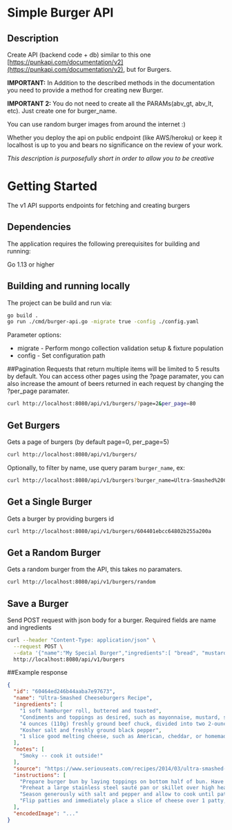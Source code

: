 # Simple Burger API

## Description

Create API (backend code + db) similar to this one [https://punkapi.com/documentation/v2](https://punkapi.com/documentation/v2), but for Burgers.

**IMPORTANT:** In Addition to the described methods in the documentation you need to provide a method for creating new Burger.

**IMPORTANT 2:** You do not need to create all the PARAMs(abv_gt, abv_lt, etc). Just create one for burger_name.

You can use random burger images from around the internet :)

Whether you deploy the api on public endpoint (like AWS/heroku) or keep it localhost is up to you and bears no significance on the review of your work.

*This description is purposefully short in order to allow you to be creative*

# Getting Started
The v1 API supports endpoints for fetching and creating burgers

## Dependencies
The application requires the following prerequisites for building and running:

Go 1.13 or higher

## Building and running locally
The project can be build and run via:
```bash
go build .
go run ./cmd/burger-api.go -migrate true -config ./config.yaml
```

Parameter options:
 * migrate - Perform mongo collection validation setup & fixture population
 * config  - Set configuration path

##Pagination
Requests that return multiple items will be limited to 5 results by default. You can access other pages using the ?page paramater, you can also increase the amount of beers returned in each request by changing the ?per_page paramater.

```bash
curl http://localhost:8080/api/v1/burgers/?page=2&per_page=80
```

## Get Burgers

Gets a page of burgers (by default page=0, per_page=5)

```bash
curl http://localhost:8080/api/v1/burgers/
```

Optionally, to filter by name, use query param `burger_name`, ex:

```bash
curl http://localhost:8080/api/v1/burgers?burger_name=Ultra-Smashed%20Cheeseburgers%20Recipe
```

## Get a Single Burger

Gets a burger by providing burgers id

```bash
curl http://localhost:8080/api/v1/burgers/604401ebcc64802b255a200a
```

## Get a Random Burger

Gets a random burger from the API, this takes no paramaters.


```bash
curl http://localhost:8080/api/v1/burgers/random
```

## Save a Burger

Send POST request with json body for a burger. Required fields are name and ingredients

```bash
curl --header "Content-Type: application/json" \
  --request POST \
  --data '{"name":"My Special Burger","ingredients":[ "bread", "mustard"]}' \
  http://localhost:8080/api/v1/burgers
```

##Example response

```json
{
  "id": "60464ed246b44aaba7e97673",
  "name": "Ultra-Smashed Cheeseburgers Recipe",
  "ingredients": [
    "1 soft hamburger roll, buttered and toasted",
    "Condiments and toppings as desired, such as mayonnaise, mustard, shredded lettuce, onions, tomatoes, and pickles",
    "4 ounces (110g) freshly ground beef chuck, divided into two 2-ounce (55g) balls",
    "Kosher salt and freshly ground black pepper",
    "1 slice good melting cheese, such as American, cheddar, or homemade melting cheese"
  ],
  "notes": [
    "Smoky -- cook it outside!"
  ],
  "source": "https://www.seriouseats.com/recipes/2014/03/ultra-smashed-cheeseburger-recipe-food-lab.html",
  "instructions": [
    "Prepare burger bun by laying toppings on bottom half of bun. Have it nearby and ready for when your burger is cooked.",
    "Preheat a large stainless steel sauté pan or skillet over high heat for 2 minutes. Place balls of beef in pan and smash down with a stiff metal spatula, using a second spatula to add pressure. Smashed patties should be slightly wider than burger bun.",
    "Season generously with salt and pepper and allow to cook until patties are well browned and tops are beginning to turn pale pink/gray in spots, about 45 seconds. Using a bench scraper or the back side of a stiff metal spatula, carefully scrape patties from pan, making sure to get all of the browned bits.",
    "Flip patties and immediately place a slice of cheese over 1 patty, then stack the second directly on top. Immediately remove from pan and transfer to waiting burger bun. Serve."
  ],
  "encodedImage": "..."
}
```